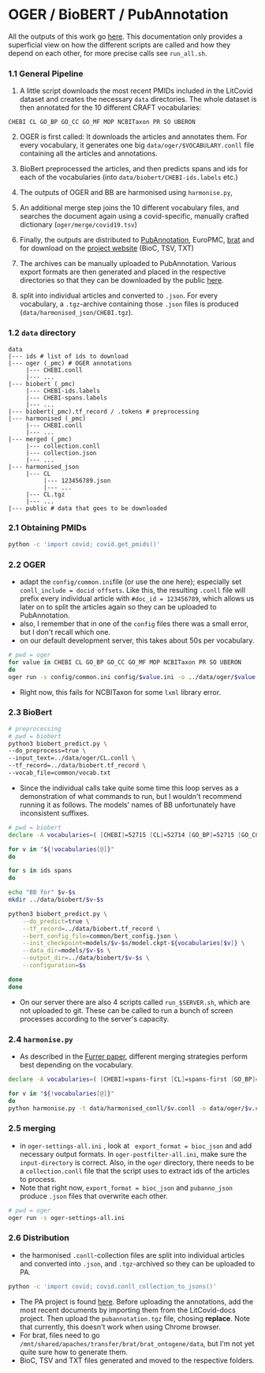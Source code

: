 # OGER / BioBERT / PubAnnotation

All the outputs of this work go [here](https://pub.cl.uzh.ch/projects/COVID19/). This documentation only provides a superficial view on how the different scripts are called and how they depend on each other, for more precise calls see `run_all.sh`.

### 1.1 General Pipeline

1. A little  script downloads the most recent PMIDs included in the LitCovid dataset and creates the necessary `data` directories. The whole dataset is then annotated for the 10 different CRAFT vocabularies:

```
CHEBI CL GO_BP GO_CC GO_MF MOP NCBITaxon PR SO UBERON
```

2. OGER is first called: It downloads the articles and annotates them. For every vocabulary, it generates one big `data/oger/$VOCABULARY.conll` file containing all the articles and annotations.
3. BioBert preprocessed the articles, and then predicts spans and ids for each of the vocabularies (into `data/biobert/CHEBI-ids.labels` etc.)
4. The outputs of OGER and BB are harmonised using `harmonise.py`, 
5. An additional merge step joins the 10 different vocabulary files, and searches the document again using a covid-specific, manually crafted dictionary (`oger/merge/covid19.tsv`)
6. Finally, the outputs are distributed to [PubAnnotation](http://pubannotation.org/projects/LitCovid-OGER-BB), EuroPMC, [brat](https://pub.cl.uzh.ch/projects/ontogene/brat/#/LitCovid/) and for download on the [project website](https://pub.cl.uzh.ch/projects/COVID19/) (BioC, TSV, TXT)



2. The archives can be manually uploaded to PubAnnotation. Various export formats are then generated and placed in the respective directories so that they can be downloaded by the public [here](https://pub.cl.uzh.ch/projects/COVID19/).
3. split into individual articles and converted to `.json`. For every vocabulary, a `.tgz`-archive containing those `.json` files is produced (`data/harmonised_json/CHEBI.tgz`).

### 1.2 `data` directory

```
data
|--- ids # list of ids to download
|--- oger (_pmc) # OGER annotations
     |--- CHEBI.conll
     |--- ...
|--- biobert (_pmc)
     |--- CHEBI-ids.labels
     |--- CHEBI-spans.labels
     |--- ...
|--- biobert(_pmc).tf_record / .tokens # preprocessing
|--- harmonised (_pmc)
     |--- CHEBI.conll
     |--- ...
|--- merged (_pmc)
     |--- collection.conll
     |--- collection.json
     |--- ...
|--- harmonised_json
     |--- CL
          |--- 123456789.json
          |--- ...
     |--- CL.tgz
     |--- ...
|--- public # data that goes to be downloaded 
```

### 2.1 Obtaining PMIDs

```bash
python -c 'import covid; covid.get_pmids()'
```

### 2.2 OGER

* adapt the `config/common.ini`file (or use the one here); especially set `conll_include = docid offsets`. Like this, the resulting `.conll` file will prefix every individual article with `#doc_id = 123456789`, which allows us later on to split the articles again so they can be uploaded to PubAnnotation.
* also, I remember that in one of the `config` files there was a small error, but I don't recall which one.
* on our default development server, this takes about 50s per vocabulary.

```bash
# pwd = oger
for value in CHEBI CL GO_BP GO_CC GO_MF MOP NCBITaxon PR SO UBERON
do
oger run -s config/common.ini config/$value.ini -o ../data/oger/$value
```

* Right now, this fails for NCBITaxon for some `lxml` library error.

### 2.3 BioBert

```bash
# preprocessing
# pwd = biobert
python3 biobert_predict.py \
--do_preprocess=true \
--input_text=../data/oger/CL.conll \
--tf_record=../data/biobert.tf_record \
--vocab_file=common/vocab.txt
```

* Since the individual calls take quite some time this loop serves as a demonstration of what commands to run, but I wouldn't recommend running it as follows. The models' names of BB unfortunately have inconsistent suffixes.

```bash
# pwd = biobert
declare -A vocabularies=( [CHEBI]=52715 [CL]=52714 [GO_BP]=52715 [GO_CC]=52712 [GO_MF]=52710 [MOP]=52710 [NCBITaxon]=52710 [PR]=52720 [SO]=52714 [UBERON]=52717 )

for v in "${!vocabularies[@]}"
do

for s in ids spans
do

echo "BB for" $v-$s
mkdir ../data/biobert/$v-$s

python3 biobert_predict.py \
	--do_predict=true \
	--tf_record=../data/biobert.tf_record \
	--bert_config_file=common/bert_config.json \
	--init_checkpoint=models/$v-$s/model.ckpt-${vocabularies[$v]} \
	--data_dir=models/$v-$s \
	--output_dir=../data/biobert/$v-$s \
	--configuration=$s

done
done 
```

* On our server there are also 4 scripts called `run_$SERVER.sh`, which are not uploaded to git. These can be called to run a bunch of screen processes according to the server's capacity.

### 2.4 `harmonise.py`

* As described in the [Furrer paper](https://arxiv.org/pdf/2003.07424.pdf), different merging strategies perform best depending on the vocabulary.  

```bash
declare -A vocabularies=( [CHEBI]=spans-first [CL]=spans-first [GO_BP]=spans-first [GO_CC]=spans-first [GO_MF]=spans-first [MOP]=spans-first [NCBITaxon]=ids-first [PR]=spans-only [SO]=spans-first [UBERON]=spans-first )

for v in "${!vocabularies[@]}"
do
python harmonise.py -t data/harmonised_conll/$v.conll -o data/oger/$v.conll -b data/biobert_tokens/collection.tokens -i data/biobert/$v-ids.labels -s data/biobert/$v-spans.labels -m ${vocabularies[$v]}
```
### 2.5 merging

* in `oger-settings-all.ini` , look at ` export_format = bioc_json` and add necessary output formats. In `oger-postfilter-all.ini`, make sure the `input-directory` is correct. Also, in the `oger` directory, there needs to be a `collection.conll` file that the script uses to extract ids of the articles to process.
* Note that right now, `export_format = bioc_json` and `pubanno_json` produce `.json` files that overwrite each other.

```bash
# pwd = oger
oger run -s oger-settings-all.ini
```

### 2.6 Distribution

* the harmonised `.conll`-collection files are split into individual articles and converted into `.json`, and `.tgz`-archived so they can be uploaded to PA.

```bash
python -c 'import covid; covid.conll_collection_to_jsons()'
```

* The PA project is found [here](http://pubannotation.org/projects/LitCovid-OGER-BB). Before uploading the annotations, add the most recent documents by importing them from the LitCovid-docs project. Then upload the `pubannotation.tgz` file, chosing **replace**. Note that currently, this doesn't work when using Chrome browser.
* For brat, files need to go  `/mnt/shared/apaches/transfer/brat/brat_ontogene/data`, but I'm not yet quite sure how to generate them.
* BioC, TSV and TXT files generated and moved to the respective folders.